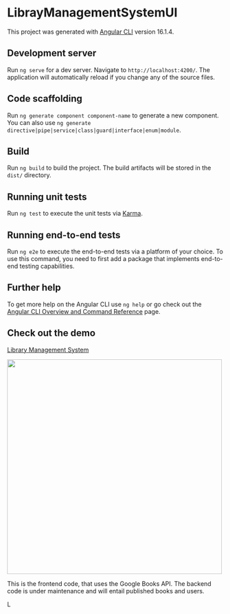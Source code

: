 # LibrayManagementSystemUI

This project was generated with [Angular CLI](https://github.com/angular/angular-cli) version 16.1.4.

## Development server

Run `ng serve` for a dev server. Navigate to `http://localhost:4200/`. The application will automatically reload if you change any of the source files.

## Code scaffolding

Run `ng generate component component-name` to generate a new component. You can also use `ng generate directive|pipe|service|class|guard|interface|enum|module`.

## Build

Run `ng build` to build the project. The build artifacts will be stored in the `dist/` directory.

## Running unit tests

Run `ng test` to execute the unit tests via [Karma](https://karma-runner.github.io).

## Running end-to-end tests

Run `ng e2e` to execute the end-to-end tests via a platform of your choice. To use this command, you need to first add a package that implements end-to-end testing capabilities.

## Further help

To get more help on the Angular CLI use `ng help` or go check out the [Angular CLI Overview and Command Reference](https://angular.io/cli) page.

## Check out the demo
[Library Management System](https://library-management-demo.vercel.app/home)

<img src="https://github.com/mikesabzz/Library-Management-System-UI/assets/35669040/55086ad3-857d-4420-af14-70699c871a32" width="500">

This is the frontend code, that uses the Google Books API. The backend code is under maintenance and will entail published books and users.


L
